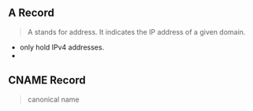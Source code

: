 ## A Record

> A stands for address. It indicates the IP address of a given domain.

- only hold IPv4 addresses.
- 

## CNAME Record

> canonical name
